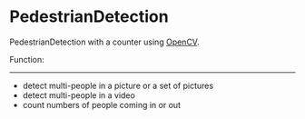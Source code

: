 # PedestrianDetection
PedestrianDetection with a counter using [OpenCV](http://opencv.org).


Function:
***
+ detect multi-people in a picture or a set of pictures
+ detect multi-people in a video
+ count numbers of people coming in or out 

